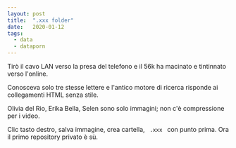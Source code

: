 ```yaml
---
layout: post
title:  ".xxx folder"
date:   2020-01-12
tags:
  - data
  - dataporn
---
```


Tirò il cavo LAN verso la presa del telefono e il 56k ha macinato e tintinnato verso l'online.

Conosceva solo tre stesse lettere e l'antico motore di ricerca risponde ai collegamenti HTML senza stile.

Olivia del Rio, Erika Bella, Selen sono solo immagini; non c'è compressione per i video.

Clic tasto destro, salva immagine, crea cartella, <code> .xxx </code> con punto prima. Ora il primo repository privato è sù.
